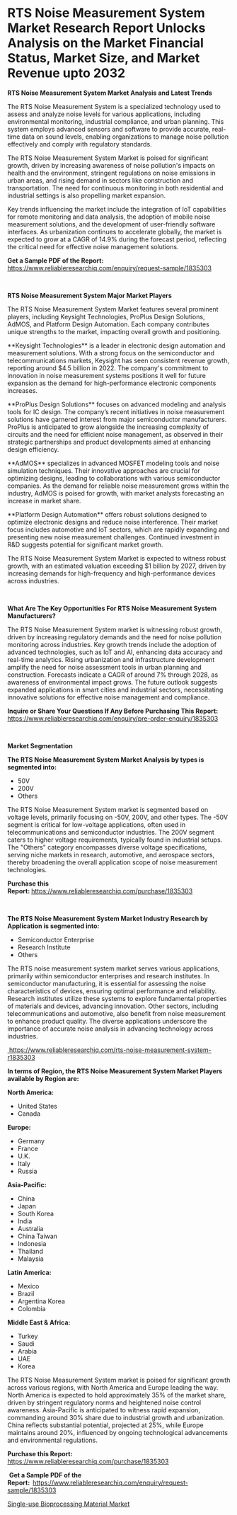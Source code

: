 <p><h1>RTS Noise Measurement System Market Research Report Unlocks Analysis on the Market Financial Status, Market Size, and Market Revenue upto 2032</h1></p><p><strong>RTS Noise Measurement System Market Analysis and Latest Trends</strong></p>
<p><p>The RTS Noise Measurement System is a specialized technology used to assess and analyze noise levels for various applications, including environmental monitoring, industrial compliance, and urban planning. This system employs advanced sensors and software to provide accurate, real-time data on sound levels, enabling organizations to manage noise pollution effectively and comply with regulatory standards.</p><p>The RTS Noise Measurement System Market is poised for significant growth, driven by increasing awareness of noise pollution's impacts on health and the environment, stringent regulations on noise emissions in urban areas, and rising demand in sectors like construction and transportation. The need for continuous monitoring in both residential and industrial settings is also propelling market expansion.</p><p>Key trends influencing the market include the integration of IoT capabilities for remote monitoring and data analysis, the adoption of mobile noise measurement solutions, and the development of user-friendly software interfaces. As urbanization continues to accelerate globally, the market is expected to grow at a CAGR of 14.9% during the forecast period, reflecting the critical need for effective noise management solutions.</p></p>
<p><strong>Get a Sample PDF of the Report:&nbsp;</strong> <a href="https://www.reliableresearchiq.com/enquiry/request-sample/1835303?utm_campaign=3547&utm_medium=2&utm_source=Github&utm_content=ia&utm_term=26032025&utm_id=rts-noise-measurement-system">https://www.reliableresearchiq.com/enquiry/request-sample/1835303</a></p>
<p>&nbsp;</p>
<p><strong>RTS Noise Measurement System Major Market Players</strong></p>
<p><p>The RTS Noise Measurement System Market features several prominent players, including Keysight Technologies, ProPlus Design Solutions, AdMOS, and Platform Design Automation. Each company contributes unique strengths to the market, impacting overall growth and positioning.</p><p>**Keysight Technologies** is a leader in electronic design automation and measurement solutions. With a strong focus on the semiconductor and telecommunications markets, Keysight has seen consistent revenue growth, reporting around $4.5 billion in 2022. The company's commitment to innovation in noise measurement systems positions it well for future expansion as the demand for high-performance electronic components increases.</p><p>**ProPlus Design Solutions** focuses on advanced modeling and analysis tools for IC design. The company’s recent initiatives in noise measurement solutions have garnered interest from major semiconductor manufacturers. ProPlus is anticipated to grow alongside the increasing complexity of circuits and the need for efficient noise management, as observed in their strategic partnerships and product developments aimed at enhancing design efficiency.</p><p>**AdMOS** specializes in advanced MOSFET modeling tools and noise simulation techniques. Their innovative approaches are crucial for optimizing designs, leading to collaborations with various semiconductor companies. As the demand for reliable noise measurement grows within the industry, AdMOS is poised for growth, with market analysts forecasting an increase in market share.</p><p>**Platform Design Automation** offers robust solutions designed to optimize electronic designs and reduce noise interference. Their market focus includes automotive and IoT sectors, which are rapidly expanding and presenting new noise measurement challenges. Continued investment in R&D suggests potential for significant market growth.</p><p>The RTS Noise Measurement System Market is expected to witness robust growth, with an estimated valuation exceeding $1 billion by 2027, driven by increasing demands for high-frequency and high-performance devices across industries.</p></p>
<p>&nbsp;</p>
<p><strong>What Are The Key Opportunities For RTS Noise Measurement System Manufacturers?</strong></p>
<p><p>The RTS Noise Measurement System market is witnessing robust growth, driven by increasing regulatory demands and the need for noise pollution monitoring across industries. Key growth trends include the adoption of advanced technologies, such as IoT and AI, enhancing data accuracy and real-time analytics. Rising urbanization and infrastructure development amplify the need for noise assessment tools in urban planning and construction. Forecasts indicate a CAGR of around 7% through 2028, as awareness of environmental impact grows. The future outlook suggests expanded applications in smart cities and industrial sectors, necessitating innovative solutions for effective noise management and compliance.</p></p>
<p><strong>Inquire or Share Your Questions If Any Before Purchasing This Report:</strong> <a href="https://www.reliableresearchiq.com/enquiry/pre-order-enquiry/1835303?utm_campaign=3547&utm_medium=2&utm_source=Github&utm_content=ia&utm_term=26032025&utm_id=rts-noise-measurement-system">https://www.reliableresearchiq.com/enquiry/pre-order-enquiry/1835303</a></p>
<p>&nbsp;</p>
<p><strong>Market Segmentation</strong></p>
<p><strong>The RTS Noise Measurement System Market Analysis by types is segmented into:</strong></p>
<p><ul><li>50V</li><li>200V</li><li>Others</li></ul></p>
<p><p>The RTS Noise Measurement System market is segmented based on voltage levels, primarily focusing on -50V, 200V, and other types. The -50V segment is critical for low-voltage applications, often used in telecommunications and semiconductor industries. The 200V segment caters to higher voltage requirements, typically found in industrial setups. The "Others" category encompasses diverse voltage specifications, serving niche markets in research, automotive, and aerospace sectors, thereby broadening the overall application scope of noise measurement technologies.</p></p>
<p><strong>Purchase this Report:&nbsp;</strong><a href="https://www.reliableresearchiq.com/purchase/1835303?utm_campaign=3547&utm_medium=2&utm_source=Github&utm_content=ia&utm_term=26032025&utm_id=rts-noise-measurement-system">https://www.reliableresearchiq.com/purchase/1835303</a></p>
<p>&nbsp;</p>
<p><strong>The RTS Noise Measurement System Market Industry Research by Application is segmented into:</strong></p>
<p><ul><li>Semiconductor Enterprise</li><li>Research Institute</li><li>Others</li></ul></p>
<p><p>The RTS noise measurement system market serves various applications, primarily within semiconductor enterprises and research institutes. In semiconductor manufacturing, it is essential for assessing the noise characteristics of devices, ensuring optimal performance and reliability. Research institutes utilize these systems to explore fundamental properties of materials and devices, advancing innovation. Other sectors, including telecommunications and automotive, also benefit from noise measurement to enhance product quality. The diverse applications underscore the importance of accurate noise analysis in advancing technology across industries.</p></p>
<p><a href="https://www.reliableresearchiq.com/rts-noise-measurement-system-r1835303?utm_campaign=3547&utm_medium=2&utm_source=Github&utm_content=ia&utm_term=26032025&utm_id=rts-noise-measurement-system">&nbsp;https://www.reliableresearchiq.com/rts-noise-measurement-system-r1835303</a></p>
<p><strong>In terms of Region, the RTS Noise Measurement System Market Players available by Region are:</strong></p>
<p>
    <p> <strong> North America: </strong>
        <ul>
            <li>United States</li>
            <li>Canada</li>
        </ul>
        </p> 
    <p> <strong> Europe: </strong>
        <ul>
            <li>Germany</li>
            <li>France</li>
            <li>U.K.</li>
            <li>Italy</li>
            <li>Russia</li>
        </ul>
        </p> 
    <p> <strong> Asia-Pacific: </strong>
        <ul>
            <li>China</li>
            <li>Japan</li>
            <li>South Korea</li>
            <li>India</li>
            <li>Australia</li>
            <li>China Taiwan</li>
            <li>Indonesia</li>
            <li>Thailand</li>
            <li>Malaysia</li>
        </ul>
        </p> 
    <p> <strong> Latin America: </strong>
        <ul>
            <li>Mexico</li>
            <li>Brazil</li>
            <li>Argentina Korea</li>
            <li>Colombia</li>
        </ul>
        </p> 
    <p> <strong> Middle East & Africa: </strong>
        <ul>
            <li>Turkey</li>
            <li>Saudi</li>
            <li>Arabia</li>
            <li>UAE</li>
            <li>Korea</li>
        </ul>
    </p>
    </p>
<p><p>The RTS Noise Measurement System market is poised for significant growth across various regions, with North America and Europe leading the way. North America is expected to hold approximately 35% of the market share, driven by stringent regulatory norms and heightened noise control awareness. Asia-Pacific is anticipated to witness rapid expansion, commanding around 30% share due to industrial growth and urbanization. China reflects substantial potential, projected at 25%, while Europe maintains around 20%, influenced by ongoing technological advancements and environmental regulations.</p></p>
<p><strong>Purchase this Report: </strong><a href="https://www.reliableresearchiq.com/purchase/1835303?utm_campaign=3547&utm_medium=2&utm_source=Github&utm_content=ia&utm_term=26032025&utm_id=rts-noise-measurement-system">https://www.reliableresearchiq.com/purchase/1835303</a></p>
<p>&nbsp;<strong>Get a Sample PDF of the Report:&nbsp;&nbsp;</strong><a href="https://www.reliableresearchiq.com/enquiry/request-sample/1835303?utm_campaign=3547&utm_medium=2&utm_source=Github&utm_content=ia&utm_term=26032025&utm_id=rts-noise-measurement-system">https://www.reliableresearchiq.com/enquiry/request-sample/1835303</a></p>
<p><strong></strong></p>
<p><p><a href="https://github.com/rrosasdaunas/Market-Research-Report-List-1/blob/main/single-use-bioprocessing-material-market.md?utm_campaign=3547&utm_medium=2&utm_source=Github&utm_content=ia&utm_term=26032025&utm_id=rts-noise-measurement-system">Single-use Bioprocessing Material Market</a></p></p>